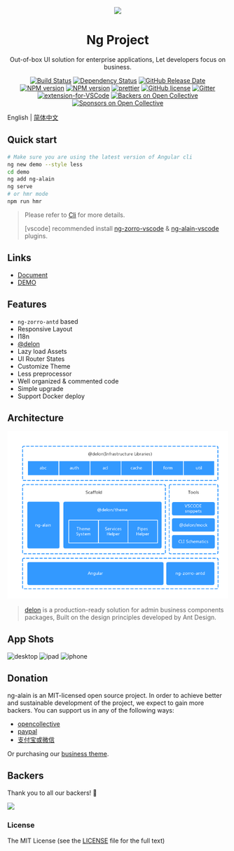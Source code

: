 <p align="center">
  <a href="https://ng-alain.com">
    <img width="100" src="https://ng-alain.com/assets/img/logo-color.svg">
  </a>
</p>

<h1 align="center">
Ng  Project
</h1>

<div align="center">

  Out-of-box UI solution for enterprise applications, Let developers focus on business.

  [![Build Status](https://travis-ci.org/ng-alain/ng-alain.svg?branch=master)](https://travis-ci.org/ng-alain/ng-alain)
  [![Dependency Status](https://david-dm.org/ng-alain/ng-alain/status.svg)](https://david-dm.org/ng-alain/ng-alain)
  [![GitHub Release Date](https://img.shields.io/github/release-date/ng-alain/ng-alain.svg?style=flat-square)](https://github.com/ng-alain/ng-alain/releases)
  [![NPM version](https://img.shields.io/npm/v/ng-alain.svg)](https://www.npmjs.com/package/ng-alain)
  [![NPM version](https://img.shields.io/npm/v/ng-alain/next.svg)](https://www.npmjs.com/package/ng-alain)
  [![prettier](https://img.shields.io/badge/code_style-prettier-ff69b4.svg?style=flat-square)](https://prettier.io/)
  [![GitHub license](https://img.shields.io/github/license/mashape/apistatus.svg?style=flat-square)](https://github.com/ng-alain/ng-alain/blob/master/LICENSE)
  [![Gitter](https://img.shields.io/gitter/room/ng-alain/ng-alain.svg?style=flat-square)](https://gitter.im/ng-alain/ng-alain)
  [![extension-for-VSCode](https://img.shields.io/badge/extension%20for-VSCode-blue.svg?style=flat-square)](https://marketplace.visualstudio.com/items?itemName=cipchk.ng-alain-vscode)
  [![Backers on Open Collective](https://opencollective.com/ng-alain/backers/badge.svg)](#backers) 
  [![Sponsors on Open Collective](https://opencollective.com/ng-alain/sponsors/badge.svg)](#sponsors) 

</div>

English | [简体中文](README-zh_CN.md)

## Quick start

```bash
# Make sure you are using the latest version of Angular cli
ng new demo --style less
cd demo
ng add ng-alain
ng serve
# or hmr mode
npm run hmr
```

> Please refer to [Cli](https://ng-alain.com/cli) for more details.
>
> [vscode] recommended install [ng-zorro-vscode](https://marketplace.visualstudio.com/items?itemName=cipchk.ng-zorro-vscode) & [ng-alain-vscode](https://marketplace.visualstudio.com/items?itemName=cipchk.ng-alain-vscode) plugins.

## Links

+ [Document](https://ng-alain.com)
+ [DEMO](https://ng-alain.github.io/ng-alain/)

## Features

+ `ng-zorro-antd` based
+ Responsive Layout
+ I18n
+ [@delon](https://github.com/ng-alain/delon)
+ Lazy load Assets
+ UI Router States
+ Customize Theme
+ Less preprocessor
+ Well organized & commented code
+ Simple upgrade
+ Support Docker deploy

## Architecture

![Architecture](https://raw.githubusercontent.com/ng-alain/delon/master/_screenshot/architecture.png)

> [delon](https://github.com/ng-alain/delon) is a production-ready solution for admin business components packages, Built on the design principles developed by Ant Design.

## App Shots

![desktop](https://raw.githubusercontent.com/ng-alain/delon/master/_screenshot/desktop.png)
![ipad](https://raw.githubusercontent.com/ng-alain/delon/master/_screenshot/ipad.png)
![iphone](https://raw.githubusercontent.com/ng-alain/delon/master/_screenshot/iphone.png)

## Donation

ng-alain is an MIT-licensed open source project. In order to achieve better and sustainable development of the project, we expect to gain more backers. You can support us in any of the following ways:

- [opencollective](https://opencollective.com/ng-alain)
- [paypal](https://www.paypal.me/cipchk)
- [支付宝或微信](https://ng-alain.com/assets/donate.png)

Or purchasing our [business theme](https://e.ng-alain.com/).

## Backers

Thank you to all our backers! 🙏

<a href="https://opencollective.com/ng-alain#backers" target="_blank"><img src="https://opencollective.com/ng-alain/backers.svg?width=890"></a>

### License

The MIT License (see the [LICENSE](https://github.com/ng-alain/ng-alain/blob/master/LICENSE) file for the full text)
